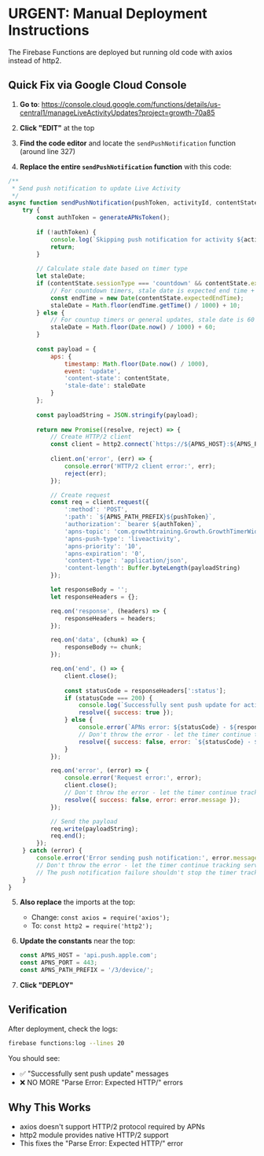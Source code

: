 # URGENT: Manual Deployment Instructions

The Firebase Functions are deployed but running old code with axios instead of http2.

## Quick Fix via Google Cloud Console

1. **Go to**: https://console.cloud.google.com/functions/details/us-central1/manageLiveActivityUpdates?project=growth-70a85

2. **Click "EDIT"** at the top

3. **Find the code editor** and locate the `sendPushNotification` function (around line 327)

4. **Replace the entire `sendPushNotification` function** with this code:

```javascript
/**
 * Send push notification to update Live Activity
 */
async function sendPushNotification(pushToken, activityId, contentState) {
    try {
        const authToken = generateAPNsToken();
        
        if (!authToken) {
            console.log(`Skipping push notification for activity ${activityId} - APNs not configured`);
            return;
        }
        
        // Calculate stale date based on timer type
        let staleDate;
        if (contentState.sessionType === 'countdown' && contentState.expectedEndTime) {
            // For countdown timers, stale date is expected end time + 10 seconds
            const endTime = new Date(contentState.expectedEndTime);
            staleDate = Math.floor(endTime.getTime() / 1000) + 10;
        } else {
            // For countup timers or general updates, stale date is 60 seconds from now
            staleDate = Math.floor(Date.now() / 1000) + 60;
        }
        
        const payload = {
            aps: {
                timestamp: Math.floor(Date.now() / 1000),
                event: 'update',
                'content-state': contentState,
                'stale-date': staleDate
            }
        };
        
        const payloadString = JSON.stringify(payload);
        
        return new Promise((resolve, reject) => {
            // Create HTTP/2 client
            const client = http2.connect(`https://${APNS_HOST}:${APNS_PORT}`);
            
            client.on('error', (err) => {
                console.error('HTTP/2 client error:', err);
                reject(err);
            });

            // Create request
            const req = client.request({
                ':method': 'POST',
                ':path': `${APNS_PATH_PREFIX}${pushToken}`,
                'authorization': `bearer ${authToken}`,
                'apns-topic': 'com.growthtraining.Growth.GrowthTimerWidget.push-type.liveactivity',
                'apns-push-type': 'liveactivity',
                'apns-priority': '10',
                'apns-expiration': '0',
                'content-type': 'application/json',
                'content-length': Buffer.byteLength(payloadString)
            });

            let responseBody = '';
            let responseHeaders = {};

            req.on('response', (headers) => {
                responseHeaders = headers;
            });

            req.on('data', (chunk) => {
                responseBody += chunk;
            });

            req.on('end', () => {
                client.close();
                
                const statusCode = responseHeaders[':status'];
                if (statusCode === 200) {
                    console.log(`Successfully sent push update for activity: ${activityId}`);
                    resolve({ success: true });
                } else {
                    console.error(`APNs error: ${statusCode} - ${responseBody}`);
                    // Don't throw the error - let the timer continue tracking server-side
                    resolve({ success: false, error: `${statusCode} - ${responseBody}` });
                }
            });

            req.on('error', (error) => {
                console.error('Request error:', error);
                client.close();
                // Don't throw the error - let the timer continue tracking server-side
                resolve({ success: false, error: error.message });
            });

            // Send the payload
            req.write(payloadString);
            req.end();
        });
    } catch (error) {
        console.error('Error sending push notification:', error.message);
        // Don't throw the error - let the timer continue tracking server-side
        // The push notification failure shouldn't stop the timer tracking
    }
}
```

5. **Also replace** the imports at the top:
   - Change: `const axios = require('axios');`
   - To: `const http2 = require('http2');`

6. **Update the constants** near the top:
   ```javascript
   const APNS_HOST = 'api.push.apple.com';
   const APNS_PORT = 443;
   const APNS_PATH_PREFIX = '/3/device/';
   ```

7. **Click "DEPLOY"**

## Verification

After deployment, check the logs:
```bash
firebase functions:log --lines 20
```

You should see:
- ✅ "Successfully sent push update" messages
- ❌ NO MORE "Parse Error: Expected HTTP/" errors

## Why This Works

- axios doesn't support HTTP/2 protocol required by APNs
- http2 module provides native HTTP/2 support
- This fixes the "Parse Error: Expected HTTP/" error